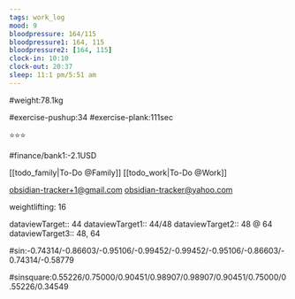 ```yaml
---
tags: work_log
mood: 9
bloodpressure: 164/115
bloodpressure1: 164, 115
bloodpressure2: [164, 115]
clock-in: 10:10
clock-out: 20:37
sleep: 11:1 pm/5:51 am
---
```


#weight:78.1kg

#exercise-pushup:34
#exercise-plank:111sec


⭐⭐⭐

#finance/bank1:-2.1USD

[[todo_family|To-Do @Family]]
[[todo_work|To-Do @Work]]

obsidian-tracker+1@gmail.com
obsidian-tracker@yahoo.com

weightlifting: 16

dataviewTarget:: 44
dataviewTarget1:: 44/48
dataviewTarget2:: 48 @ 64
dataviewTarget3:: 48, 64

#sin:-0.74314/-0.86603/-0.95106/-0.99452/-0.99452/-0.95106/-0.86603/-0.74314/-0.58779

#sinsquare:0.55226/0.75000/0.90451/0.98907/0.98907/0.90451/0.75000/0.55226/0.34549


